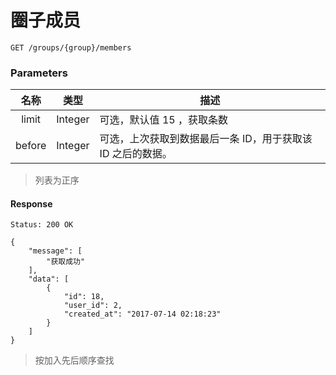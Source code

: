 # 圈子成员

```
GET /groups/{group}/members
```

### Parameters

| 名称 | 类型 | 描述 |
|:----:|:----:|----|
| limit | Integer | 可选，默认值 15 ，获取条数 |
| before | Integer | 可选，上次获取到数据最后一条 ID，用于获取该 ID 之后的数据。 |

> 列表为正序

#### Response

```
Status: 200 OK
```
```json5
{
    "message": [
        "获取成功"
    ],
    "data": [
        {
            "id": 18,
            "user_id": 2,
            "created_at": "2017-07-14 02:18:23"
        }
    ]
}
```

> 按加入先后顺序查找